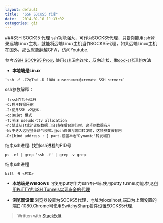 ```yaml
---
layout: default 
title:  "SSH SOCKS5 代理"
date:   2014-02-10 11:33:02
categories: git 
---
```


###SSH SOCKS5 代理
ssh功能强大，可作为SOCKS5代理，只要你能用ssh登录远端Linux主机，就能将远端Linux主机当作SOCKS5代理，如果远端Linux主机在国外，那么就能翻越GFW，访问Youtube.

参考:[SSH SOCKS5 Proxy](http://people.arsc.edu/~murakami/SSH_SOCKS5_Proxy/)
[使用ssh正向连接、反向连接、做socks代理的方法](http://dzmailbox.blog.163.com/blog/static/120534385201232642637847/) 

* **本地端是Linux**
```
`ssh -f -C2qTnN -D 1080 <username>@<remote SSH server>`
```
ssh参数解释：
```
-f:ssh在后台运行
-C:启用数据压缩
-2:使用SSH v2版本. 
-q:Quiet 模式
-T:关闭 pseudo-tty allocation
-n:禁止从stdin读取数据.当ssh在后台运行时，这项参数很有用
-N:不进入远程登录命令模式.当ssh仅做为端口转发时，这项参数很有用
-D:[bind_address : ] port.设置本地"Dynamic"转发端口
```
结束ssh进程:
找到ssh进程的PID号
```
ps -ef | grep 'ssh -f' | grep -v grep
```
结束ssh进程
```
kill -9 <PID>
```
* **本地端是Windows**
可使用putty作为ssh客户端,使用putty tunnel功能.参见[利用PuTTY的SSH Tunnels实现安全的代理](http://www.huluboke.com/putty-ssh-tunnels/)

* **浏览器设置**
浏览器设置为SOCKS5代理，地址为localhost,端口为上面设置的端口:1080.Chrome可使用SwitchySharp插件设置SOCKS5代理.

> Written with [StackEdit](https://stackedit.io/).
